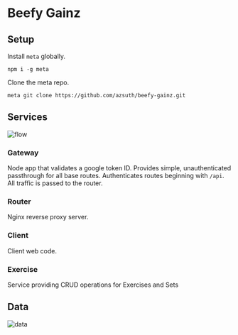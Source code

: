 # Beefy Gainz

## Setup

Install `meta` globally.

```npm i -g meta```

Clone the meta repo.

```meta git clone https://github.com/azsuth/beefy-gainz.git```

## Services

![flow](./data/flow.png)

### Gateway

Node app that validates a google token ID. Provides simple, unauthenticated passthrough for all base routes. Authenticates routes beginning with `/api`. All traffic is passed to the router.

### Router

Nginx reverse proxy server.

### Client

Client web code.

### Exercise

Service providing CRUD operations for Exercises and Sets

## Data

![data](./data/data.png)